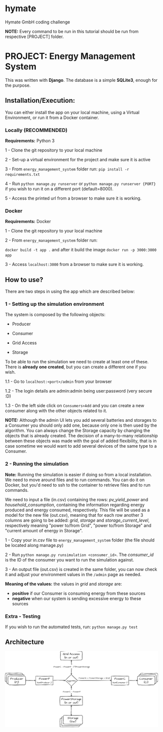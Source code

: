 # hymate
Hymate GmbH coding challenge

**NOTE:** Every command to be run in this tutorial should be run from respective [PROJECT] folder.


# PROJECT: Energy Management System
This was written with **Django**. The database is a simple **SQLite3**, enough for the purpose.


## Installation/Execution:
You can either install the app on your local machine, using a Virtual Environment, or run it from a Docker container.


### Locally (RECOMMENDED)

**Requirements:** Python 3

1 - Clone the git repository to your local machine

2 - Set-up a virtual environment for the project and make sure it is active

3 - From `energy_management_system` folder run:
`pip install -r requirements.txt`

4 - Run `python manage.py runserver` or `python manage.py runserver {PORT}` if you wish to run it on a different port (default=8000).

5 - Access the printed url from a browser to make sure it is working.


### Docker

**Requirements:** Docker

1 - Clone the git repository to your local machine

2 - From `energy_management_system` folder run:

`docker build -t app .` and after it build the image `docker run -p 3000:3000 app`

3 - Access `localhost:3000` from a browser to make sure it is working.


## How to use?

There are two steps in using the app which are described below:
### 1 - Setting up the simulation environment
The system is composed by the following objects:

- Producer

- Consumer

- Grid Access

- Storage

To be able to run the simulation we need to create at least one of these.
There is **already one created**, but you can create a different one if you wish.

1.1 - Go to `localhost:<port>/admin` from your browser

1.2 - The login details are admin:admin being user:password (very secure :D)

1.3 - On the left side click on `Consumers>Add` and you can create a new consumer along with the other objects related to it.


**NOTE:** Although the admin UI lets you add several batteries and storages to a Consumer you should only add one, 
because only one is then used by the algorithm. You can always change the Storage capacity by changing the objects that is already
created. The decision of a many-to-many relationship between these objects was made with the goal of added flexibility, that is
in case sometime we would want to add several devices of the same type to a Consumer.


### 2 - Running the simulation
**Note:** Running the simulation is easier if doing so from a local installation. We need to move around files and to run commands.
You can do it on Docker, but you'd need to ssh to the container to retrieve files and to run commands.

We need to input a file (in.csv) containing the rows: *pv_yield_power* and *household_consumption*, containing the information regarding energy produced and energy consumed, respectively. This file will be used as a model for the new file (out.csv), meaning that for each row another 3 columns are going to be added: *grid*, *storage* and *storage_current_level*, respectively meaning "power to/from Grid", "power to/from Storage" and "current amount of energy in Storage".

1 - Copy your in.csv file to `energy_management_system` folder (the file should be located along manage.py)

2 - Run `python manage.py runsimulation <consumer_id>`. The *consumer_id* is the ID of the consumer you want to run the simulation against.

3 - An output file (out.csv) is created in the same folder, you can now check it and adjust your environment values in the `/admin` page as needed.

**Meaning of the values:** the values in *grid* and *storage* are:
- **positive** if our Consumer is consuming energy from these sources
- **negative** when our system is sending excessive energy to these sources


### Extra - Testing
If you wish to run the automated tests, run: `python manage.py test`


## Architecture
![Screenshot](/energy_management_system/docs/hymate_1.png)